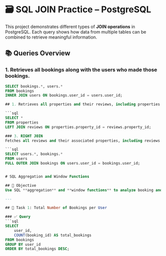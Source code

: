 # 🗃️ SQL JOIN Practice – PostgreSQL

This project demonstrates different types of **JOIN operations** in PostgreSQL. Each query shows how data from multiple tables can be combined to retrieve meaningful information.

## 📚 Queries Overview


### 1. Retrieves all bookings along with the users who made those bookings.
```sql
SELECT bookings.*, users.*
FROM bookings
INNER JOIN users ON bookings.user_id = users.user_id;

## 1. Retrieves all properties and their reviews, including properties that have no reviews.

```sql
SELECT *
FROM properties
LEFT JOIN reviews ON properties.property_id = reviews.property_id;

### 3. RIGHT JOIN
Fetches all reviews and their associated properties, including reviews that are not linked to any property.

```sql
SELECT users.*, bookings.*
FROM users
FULL OUTER JOIN bookings ON users.user_id = bookings.user_id;


# SQL Aggregation and Window Functions

## 🎯 Objective
Use SQL **aggregation** and **window functions** to analyze booking and property data.

---

## 🧩 Task 1: Total Number of Bookings per User

### ✅ Query
```sql
SELECT 
    user_id,
    COUNT(booking_id) AS total_bookings
FROM bookings
GROUP BY user_id
ORDER BY total_bookings DESC;

